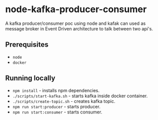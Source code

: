 # node-kafka-producer-consumer

A kafka producer/consumer poc using node and kafak can used as message broker in Event Driven architecture to talk between two api's.

## Prerequisites
* `node`
* `docker`

## Running locally

* `npm install` - installs npm dependencies.
* `./scripts/start-kafka.sh` - starts kafka inside docker container.
* `./scripts/create-topic.sh` - creates kafka topic.
* `npm run start:producer` - starts producer.
* `npm run start:consumer` - starts consumer.
